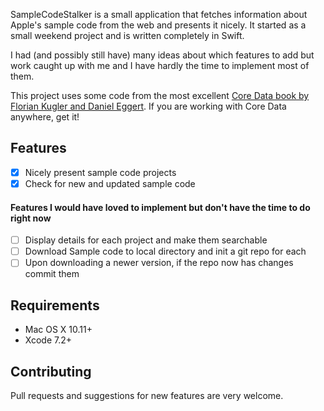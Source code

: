SampleCodeStalker is a small application that fetches information about Apple's sample code from the web and presents it nicely. It started as a small weekend project and is written completely in Swift.

I had (and possibly still have) many ideas about which features to add but work caught up with me and I have hardly the time to implement most of them.

This project uses some code from the most excellent [Core Data book by Florian Kugler and Daniel Eggert](https://www.objc.io/books/core-data/). If you are working with Core Data anywhere, get it!

## Features

- [x] Nicely present sample code projects
- [x] Check for new and updated sample code

#### Features I would have loved to implement but don't have the time to do right now

- [ ] Display details for each project and make them searchable
- [ ] Download Sample code to local directory and init a git repo for each
- [ ] Upon downloading a newer version, if the repo now has changes commit them

## Requirements

- Mac OS X 10.11+
- Xcode 7.2+

## Contributing

Pull requests and suggestions for new features are very welcome.